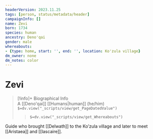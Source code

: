 ```yaml
---
headerVersion: 2023.11.25
tags: [person, status/metadata/header]
campaignInfo: []
name: Zevi
born: 1734
species: human
ancestry: Deno'qai
gender: male
whereabouts:
- {type: home, start: '', end: '', location: Ko'zula village}
dm_owner: none
dm_notes: color
---
```

# Zevi
>[!info]+ Biographical Info  
> A [[Deno'qai]] [[Humans|human]] (he/him)  
> `$=dv.view("_scripts/view/get_PageDatedValue")`  
>> `$=dv.view("_scripts/view/get_Whereabouts")`

Guide who brought [[Delwath]] to the Ko’zula village and later to meet [[Aristaea]] and [[Iascaire]].